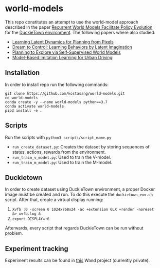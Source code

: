 # world-models

This repo constitutes an attempt to use the world-model approach described in the paper [Recurrent World Models Facilitate Policy Evolution](https://arxiv.org/abs/1809.01999) for the [DuckieTown environment](https://github.com/duckietown/gym-duckietown). The following papers where also studied:

* [Learning Latent Dynamics for Planning from Pixels](https://arxiv.org/abs/1811.04551)
* [Dream to Control: Learning Behaviors by Latent Imagination](https://arxiv.org/abs/1912.01603)
* [Planning to Explore via Self-Supervised World Models](https://arxiv.org/abs/2005.05960)
* [Model-Based Imitation Learning for Urban Driving](https://arxiv.org/abs/2210.07729)

## Installation

In order to install repo run the following commands:

```
git clone https://github.com/kostasang/world-models.git
cd world-models
conda create -y --name world-models python==3.7
conda activate world-models
pip3 install -e .
```

## Scripts

Run the scripts with `python3 scripts/script_name.py`

* `run_create_dataset.py`: Creates the dataset by storing sequences of states, actions, rewards from the environment.
* `run_train_v_model.py`: Used to train the V-model.
* `run_train_m_model.py`: Used to train the M-model.

## Duckietown

In order to create dataset using DuckieTown environment, a proper Docker image must be created and run. To do this execute the `duckietown_env.sh` script. After that, create a virtual display running:

1. `Xvfb :0 -screen 0 1024x768x24 -ac +extension GLX +render -noreset &> xvfb.log &`
2. `export DISPLAY=:0`

Afterwards, every script that regards DuckieTown can be run without problem.

## Experiment tracking

Experiment results can be found in [this](https://wandb.ai/kostasang/World-models) Wand project (currently private).




